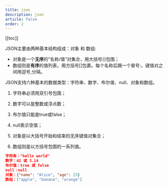 ```yaml
---
title: json
description: json
article: false
order: 2
---
```

[[toc]]

JSON主要由两种基本结构组成：对象 和 数组:

- 对象是一个**无序**的“名称/值”对集合，用大括号{}包围；
- 数组则是**有序**的值列表，用方括号[]包裹。每个名称后跟一个冒号:，键值对之间用逗号,分隔。

JSON支持六种基本的数据类型：字符串、数字、布尔值、null、对象和数组。

1. 字符串必须用双引号包围；

2. 数字可以是整数或浮点数；
3. 布尔值只能是true或false；
4. null表示空值；
5. 对象是以大括号开始和结束的无序键值对集合；
6. 数组则是以方括号包围的一系列值。

```json
字符串："hello world"
数字：42 或 3.14
布尔值：true 或 false
null：null
对象：{"name": "Alice", "age": 25}
数组：["apple", "banana", "orange"]
```

